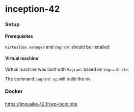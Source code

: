 # inception-42

### Setup

#### Prerequisites

`Virtualbox manager` and `Vagrant` should be installed

#### Virtual machine 

Virtual machine was built with `Vagrant` based on `Vagrantfile`.

The command `vagrant up` will build the `VM`.


### Docker

### 

https://jmouaike.42.fr/wp-login.php

